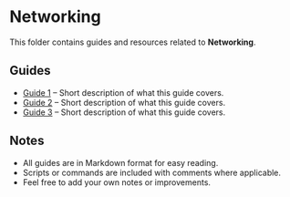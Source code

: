 # Networking

This folder contains guides and resources related to **Networking**.

## Guides

- [Guide 1](./Guide1.md) – Short description of what this guide covers.
- [Guide 2](./Guide2.md) – Short description of what this guide covers.
- [Guide 3](./Guide3.md) – Short description of what this guide covers.

## Notes

- All guides are in Markdown format for easy reading.  
- Scripts or commands are included with comments where applicable.  
- Feel free to add your own notes or improvements.
